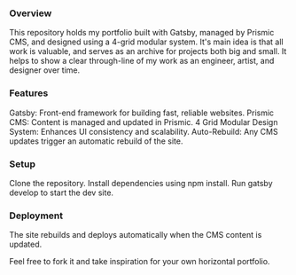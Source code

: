 ### Overview
This repository holds my portfolio built with Gatsby, managed by Prismic CMS, and designed using a 4-grid modular system.
It's main idea is that all work is valuable, and serves as an archive for projects both big and small. It helps to show a clear through-line of my work as an engineer, artist, and designer over time. 

### Features
Gatsby: Front-end framework for building fast, reliable websites.
Prismic CMS: Content is managed and updated in Prismic.
4 Grid Modular Design System: Enhances UI consistency and scalability.
Auto-Rebuild: Any CMS updates trigger an automatic rebuild of the site.

### Setup
Clone the repository.
Install dependencies using npm install.
Run gatsby develop to start the dev site.

### Deployment
The site rebuilds and deploys automatically when the CMS content is updated.

Feel free to fork it and take inspiration for your own horizontal portfolio. 
